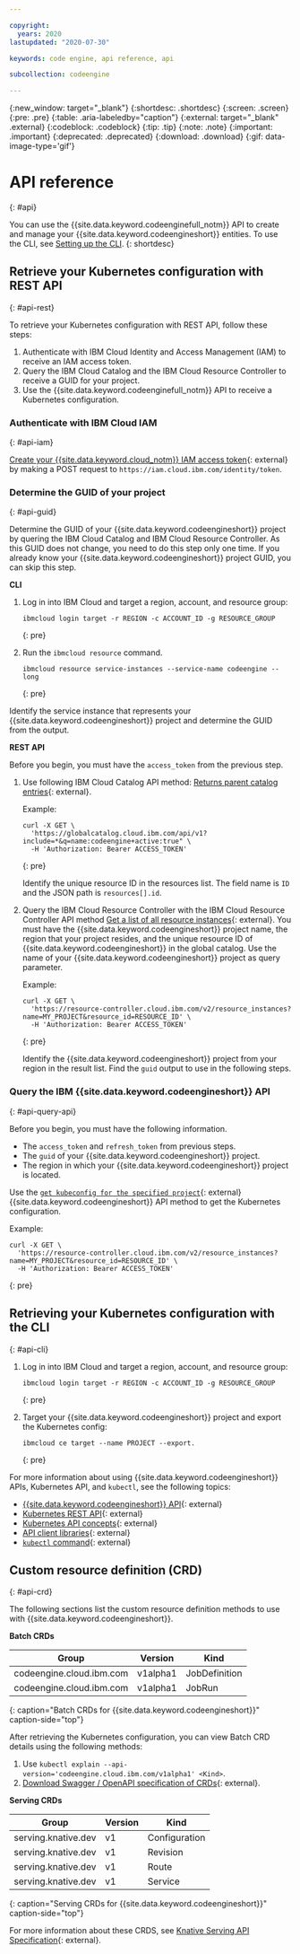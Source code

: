 ```yaml
---

copyright:
  years: 2020
lastupdated: "2020-07-30"

keywords: code engine, api reference, api

subcollection: codeengine

---
```


{:new_window: target="_blank"}
{:shortdesc: .shortdesc}
{:screen: .screen}
{:pre: .pre}
{:table: .aria-labeledby="caption"}
{:external: target="_blank" .external}
{:codeblock: .codeblock}
{:tip: .tip}
{:note: .note}
{:important: .important}
{:deprecated: .deprecated}
{:download: .download}
{:gif: data-image-type='gif'}

# API reference 
{: #api}

You can use the {{site.data.keyword.codeenginefull_notm}} API to create and manage your {{site.data.keyword.codeengineshort}} entities. To use the CLI, see [Setting up the CLI](/docs/codeengine?topic=codeengine-kn-install-cli). 
{: shortdesc}

## Retrieve your Kubernetes configuration with REST API
{: #api-rest}

To retrieve your Kubernetes configuration with REST API, follow these steps:

1. Authenticate with IBM Cloud Identity and Access Management (IAM) to receive an IAM access token.
2. Query the IBM Cloud Catalog and the IBM Cloud Resource Controller to receive a GUID for your project.
3. Use the {{site.data.keyword.codeenginefull_notm}} API to receive a Kubernetes configuration.

### Authenticate with IBM Cloud IAM
{: #api-iam}

[Create your {{site.data.keyword.cloud_notm}} IAM access token](/docs/account?topic=account-manapikey){: external} by making a POST request to `https://iam.cloud.ibm.com/identity/token`.

### Determine the GUID of your project
{: #api-guid}

Determine the GUID of your {{site.data.keyword.codeengineshort}} project by quering the IBM Cloud Catalog and IBM Cloud Resource Controller. As this GUID does not change, you need to do this step only one time. If you already know your {{site.data.keyword.codeengineshort}} project GUID, you can skip this step.

**CLI**

1. Log in into IBM Cloud and target a region, account, and resource group:
   
   ```
   ibmcloud login target -r REGION -c ACCOUNT_ID -g RESOURCE_GROUP
   ```
   {: pre}
 
 2. Run the `ibmcloud resource` command.
    
    ```
    ibmcloud resource service-instances --service-name codeengine --long
    ```
    {: pre}
    
Identify the service instance that represents your {{site.data.keyword.codeengineshort}} project and determine the GUID from the output.

**REST API**

Before you begin, you must have the `access_token` from the previous step.

1. Use following IBM Cloud Catalog API method: [Returns parent catalog entries](https://cloud.ibm.com/apidocs/resource-catalog/global-catalog#returns-parent-catalog-entries){: external}.

   Example:

   ```
   curl -X GET \
     'https://globalcatalog.cloud.ibm.com/api/v1?include=*&q=name:codeengine+active:true" \
     -H 'Authorization: Bearer ACCESS_TOKEN'
   ```
   {: pre}

   Identify the unique resource ID in the resources list. The field name is `ID` and the JSON path is `resources[].id`.
   
2. Query the IBM Cloud Resource Controller with the IBM Cloud Resource Controller API method [Get a list of all resource instances](https://cloud.ibm.com/apidocs/resource-controller/resource-controller#get-a-list-of-all-resource-instances){: external}. You must have the {{site.data.keyword.codeengineshort}} project name, the region that your project resides, and the unique resource ID of {{site.data.keyword.codeengineshort}} in the global catalog. Use the name of your {{site.data.keyword.codeengineshort}} project as query parameter.

   Example:

   ```
   curl -X GET \
     'https://resource-controller.cloud.ibm.com/v2/resource_instances?name=MY_PROJECT&resource_id=RESOURCE_ID' \
     -H 'Authorization: Bearer ACCESS_TOKEN'
   ```
   {: pre}

   Identify the {{site.data.keyword.codeengineshort}} project from your region in the result list. Find the `guid` output to use in the following steps.

### Query the IBM {{site.data.keyword.codeengineshort}} API
{: #api-query-api}

Before you begin, you must have the following information.

- The `access_token` and `refresh_token` from previous steps.
- The `guid` of your {{site.data.keyword.codeengineshort}} project.
- The region in which your {{site.data.keyword.codeengineshort}} project is located.

Use the [`get kubeconfig for the specified project`](https://cloud.ibm.com/apidocs/codeengine#get-kubeconfig-for-the-specified-project){: external} {{site.data.keyword.codeengineshort}} API method to get the Kubernetes configuration.

   Example:

   ```
   curl -X GET \
     'https://resource-controller.cloud.ibm.com/v2/resource_instances?name=MY_PROJECT&resource_id=RESOURCE_ID' \
     -H 'Authorization: Bearer ACCESS_TOKEN'
   ```
   {: pre}

## Retrieving your Kubernetes configuration with the CLI
{: #api-cli}

1. Log in into IBM Cloud and target a region, account, and resource group:
   
   ```
   ibmcloud login target -r REGION -c ACCOUNT_ID -g RESOURCE_GROUP
   ```
   {: pre}
   
2. Target your {{site.data.keyword.codeengineshort}} project and export the Kubernetes config: 

   ```
   ibmcloud ce target --name PROJECT --export.
   ```
   {: pre}
   
For more information about using {{site.data.keyword.codeengineshort}} APIs, Kubernetes API, and `kubectl`, see the following topics:

- [{{site.data.keyword.codeengineshort}} API](https://cloud.ibm.com/apidocs/codeengine){: external}
- [Kubernetes REST API](https://kubernetes.io/docs/reference/using-api/api-overview/){: external}
- [Kubernetes API concepts](https://kubernetes.io/docs/reference/using-api/api-concepts/){: external}
- [API client libraries](https://kubernetes.io/docs/reference/#api-client-libraries){: external}
- [`kubectl` command](https://kubernetes.io/docs/reference/#cli-reference){: external}

## Custom resource definition (CRD)
{: #api-crd}

The following sections list the custom resource definition methods to use with {{site.data.keyword.codeengineshort}}.

**Batch CRDs**

| Group | Version | Kind |
| --------- | -------- | -------- |
| codeengine.cloud.ibm.com | v1alpha1 | JobDefinition |
| codeengine.cloud.ibm.com | v1alpha1 | JobRun |
{: caption="Batch CRDs for {{site.data.keyword.codeengineshort}}" caption-side="top"}

After retrieving the Kubernetes configuration, you can view Batch CRD details using the following methods:

1. Use `kubectl explain --api-version='codeengine.cloud.ibm.com/v1alpha1' <Kind>`.
2. [Download Swagger / OpenAPI specification of CRDs](https://kubernetes.io/docs/concepts/overview/kubernetes-api/){: external}.
  
**Serving CRDs**

| Group | Version | Kind |
| --------- | -------- | -------- |
| serving.knative.dev | v1 | Configuration |
| serving.knative.dev | v1 | Revision |
| serving.knative.dev | v1 | Route |
| serving.knative.dev | v1 | Service |
{: caption="Serving CRDs for {{site.data.keyword.codeengineshort}}" caption-side="top"}

For more information about these CRDS, see [Knative Serving API Specification](https://knative.dev/docs/serving/spec/knative-api-specification-1.0/){: external}.


